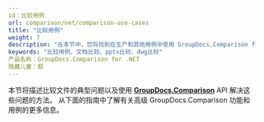 ```yaml
---
id：比较用例
url: comparison/net/comparison-use-cases
title: "比较用例"
weight: 7
description: "在本节中，您将找到在生产和其他用例中使用 GroupDocs.Comparison for .NET 功能的示例。"
keywords: "比较用例、文档比较、pptx比较、dwg比较"
产品名称：GroupDocs.Comparison for .NET
隐藏儿童：假
---
```

本节将描述比较文件的典型问题以及使用 **[GroupDocs.Comparison](https://products.groupdocs.com/comparison/net)** API 解决这些问题的方法。
从下面的指南中了解有关高级 GroupDocs.Comparison 功能和用例的更多信息。

